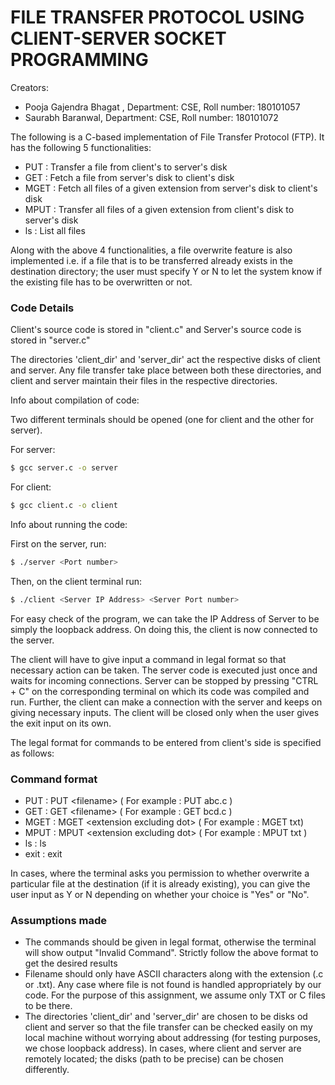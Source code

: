 # FILE TRANSFER PROTOCOL USING CLIENT-SERVER SOCKET PROGRAMMING

Creators:
  * Pooja Gajendra Bhagat , Department: CSE, Roll number: 180101057
  * Saurabh Baranwal, Department: CSE, Roll number: 180101072

The following is a C-based implementation of File Transfer Protocol (FTP). It has the following 5 functionalities:
 * PUT : Transfer a file from client's to server's disk
 * GET : Fetch a file from server's disk to client's disk
 * MGET : Fetch all files of a given extension from server's disk to client's disk
 * MPUT : Transfer all files of a given extension from client's disk to server's disk
 * ls : List all files

Along with the above 4 functionalities, a file overwrite feature is also implemented i.e. if a file that is to be transferred already exists in the destination directory; the user must specify Y or N to let the system know if the existing file has to be overwritten or not.

### Code Details

Client's source code is stored in "client.c" and Server's source code is stored in "server.c"

The directories 'client_dir' and 'server_dir' act the respective disks of client and server. Any file transfer take place between both these directories, and client and server maintain their files in the respective directories. 

Info about compilation of code:

Two different terminals should be opened (one for client and the other for server). 

For server:
```bash
$ gcc server.c -o server
```

For client:
```bash
$ gcc client.c -o client
```

Info about running the code:

First on the server, run:
```bash
$ ./server <Port number>
```

Then, on the client terminal run:
```bash
$ ./client <Server IP Address> <Server Port number>
```

For easy check of the program, we can take the IP Address of Server to be simply the loopback address.
On doing this, the client is now connected to the server. 

The client will have to give input a command in legal format so that necessary action can be taken. The server code is executed just once and waits for incoming connections. Server can be stopped by pressing "CTRL + C" on the corresponding terminal on which its code was compiled and run. Further, the client can make a connection with the server and keeps on giving necessary inputs. The client will be closed only when the user gives the exit input on its own.

The legal format for commands to be entered from client's side is specified as follows:
### Command format
   * PUT : PUT \<filename>                         ( For example : PUT abc.c )
   * GET : GET \<filename>                         ( For example : GET bcd.c )
   * MGET :  MGET \<extension excluding dot>     	( For example : MGET txt)
   * MPUT : MPUT \<extension excluding dot>        ( For example : MPUT txt )
   * ls : ls
   * exit : exit
  
In cases, where the terminal asks you permission to whether overwrite a particular file at the destination (if it is already existing), you can give the user input as Y or N depending on whether your choice is "Yes" or "No".

### Assumptions made
  * The commands should be given in legal format, otherwise the terminal will show output "Invalid Command". Strictly follow the above format to get the desired results
  * Filename should only have ASCII characters along with the extension (.c or .txt). Any case where file is not found is handled appropriately by our code. For the purpose of this assignment, we assume only TXT or C files to be there.
  * The directories 'client_dir' and 'server_dir' are chosen to be disks od client and server so that the file transfer can be checked easily on my local machine without worrying about addressing (for testing purposes, we chose loopback address). In cases, where client and server are remotely located; the disks (path to be precise) can be chosen differently. 
